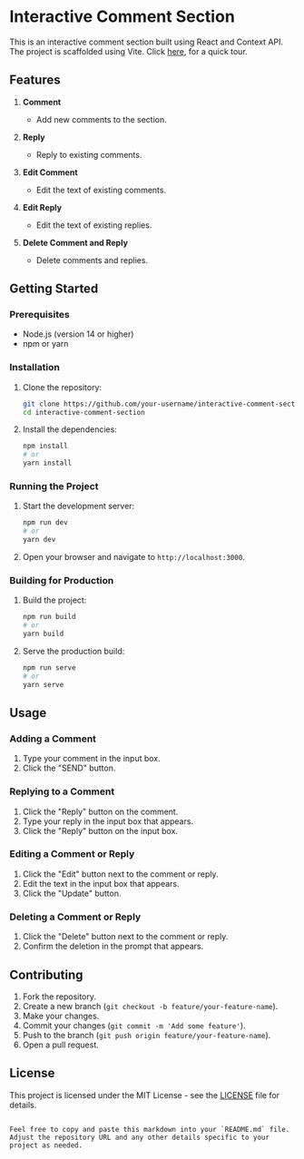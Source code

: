 # Interactive Comment Section

This is an interactive comment section built using React and Context API. The project is scaffolded using Vite. Click [here](https://interactive-comment-frontendmentor.netlify.app/), for a quick tour.

## Features

1. **Comment**
   - Add new comments to the section.

2. **Reply**
   - Reply to existing comments.

3. **Edit Comment**
   - Edit the text of existing comments.

4. **Edit Reply**
   - Edit the text of existing replies.

5. **Delete Comment and Reply**
   - Delete comments and replies.

## Getting Started

### Prerequisites

- Node.js (version 14 or higher)
- npm or yarn

### Installation

1. Clone the repository:

   ```bash
   git clone https://github.com/your-username/interactive-comment-section.git
   cd interactive-comment-section
   ```

2. Install the dependencies:

   ```bash
   npm install
   # or
   yarn install
   ```

### Running the Project

1. Start the development server:

   ```bash
   npm run dev
   # or
   yarn dev
   ```

2. Open your browser and navigate to `http://localhost:3000`.

### Building for Production

1. Build the project:

   ```bash
   npm run build
   # or
   yarn build
   ```

2. Serve the production build:

   ```bash
   npm run serve
   # or
   yarn serve
   ```

## Usage

### Adding a Comment

1. Type your comment in the input box.
2. Click the "SEND" button.

### Replying to a Comment

1. Click the "Reply" button on the comment.
2. Type your reply in the input box that appears.
3. Click the "Reply" button on the input box.

### Editing a Comment or Reply

1. Click the "Edit" button next to the comment or reply.
2. Edit the text in the input box that appears.
3. Click the "Update" button.

### Deleting a Comment or Reply

1. Click the "Delete" button next to the comment or reply.
2. Confirm the deletion in the prompt that appears.

## Contributing

1. Fork the repository.
2. Create a new branch (`git checkout -b feature/your-feature-name`).
3. Make your changes.
4. Commit your changes (`git commit -m 'Add some feature'`).
5. Push to the branch (`git push origin feature/your-feature-name`).
6. Open a pull request.

## License

This project is licensed under the MIT License - see the [LICENSE](LICENSE) file for details.
```

Feel free to copy and paste this markdown into your `README.md` file. Adjust the repository URL and any other details specific to your project as needed.